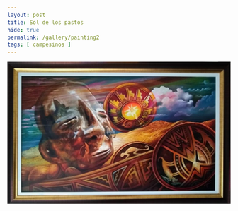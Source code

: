 ```yaml
---
layout: post
title: Sol de los pastos
hide: true
permalink: /gallery/painting2
tags: [ campesinos ]
---
```


![painting1](/assets/img/paintings/drawing_2.jpeg)
